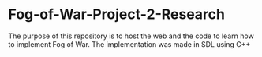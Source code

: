 # Fog-of-War-Project-2-Research
The purpose of this repository is to host the web and the code to learn how to implement Fog of War. The implementation was made in SDL using C++
